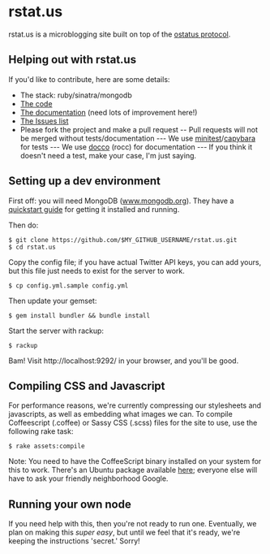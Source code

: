 rstat.us
========

rstat.us is a microblogging site built on top of the [ostatus
protocol](http://status.net/wiki/OStatus).

## Helping out with rstat.us

If you'd like to contribute, here are some details:

- The stack: ruby/sinatra/mongodb
- [The code](http://github.com/hotsh/rstat.us)
- [The documentation](http://hotsh.github.com/rstat.us/) (need
  lots of improvement here!)
- [The Issues list](http://github.com/hotsh/rstat.us/issues)
- Please fork the project and make a pull request
-- Pull requests will not be merged without tests/documentation
--- We use [minitest](https://github.com/seattlerb/minitest)/[capybara](https://github.com/jnicklas/capybara) for tests
--- We use [docco](https://github.com/jashkenas/docco) (rocc) for
documentation
--- If you think it doesn't need a test, make your case, I'm just
saying.

Setting up a dev environment
----------------------------

First off: you will need MongoDB (www.mongodb.org).  They have a [quickstart guide](http://www.mongodb.org/display/DOCS/Quickstart) for getting it installed and running.

Then do:

    $ git clone https://github.com/$MY_GITHUB_USERNAME/rstat.us.git
    $ cd rstat.us

Copy the config file; if you have actual Twitter API keys, you can add yours, but this file just needs to exist for the server to work.

    $ cp config.yml.sample config.yml

Then update your gemset:

    $ gem install bundler && bundle install

Start the server with rackup:

    $ rackup

Bam! Visit http://localhost:9292/ in your browser, and you'll be good.
    
Compiling CSS and Javascript
----------------------------

For performance reasons, we're currently compressing our stylesheets and javascripts, as well as embedding what images we can. To compile Coffeescript (.coffee) or Sassy CSS (.scss) files for the site to use, use the following rake task:

    $ rake assets:compile

Note: You need to have the CoffeeScript binary installed on your system for this to work.  There's an Ubuntu package available [here](http://opinionated-programmer.com/2010/12/installing-coffeescript-on-debian-or-ubuntu/); everyone else will have to ask your friendly neighborhood Google.

Running your own node
---------------------

If you need help with this, then you're not ready to run one.
Eventually, we plan on making this _super easy_, but until we feel that
it's ready, we're keeping the instructions 'secret.' Sorry!
